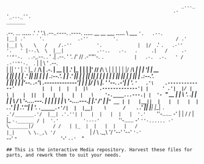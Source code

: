                                                                     _..._                                                                                                                         
                                                                 .-'_..._''.                                                                                          _______                     
.--.   _..._                  __.....__                        .' .'      '.\      .--..----.     .----.   __.....__                __  __   ___         __.....__    \  ___ `'.   .--.           
|__| .'     '.            .-''         '.                     / .'                 |__| \    \   /    /.-''         '.             |  |/  `.'   `.   .-''         '.   ' |--.\  \  |__|           
.--..   .-.   .     .|   /     .-''"'-.  `. .-,.--.          . '               .|  .--.  '   '. /'   //     .-''"'-.  `.           |   .-.  .-.   ' /     .-''"'-.  `. | |    \  ' .--.           
|  ||  '   '  |   .' |_ /     /________\   \|  .-. |    __   | |             .' |_ |  |  |    |'    //     /________\   \          |  |  |  |  |  |/     /________\   \| |     |  '|  |    __     
|  ||  |   |  | .'     ||                  || |  | | .:--.'. | |           .'     ||  |  |    ||    ||                  |          |  |  |  |  |  ||                  || |     |  ||  | .:--.'.   
|  ||  |   |  |'--.  .-'\    .-------------'| |  | |/ |   \ |. '          '--.  .-'|  |  '.   `'   .'\    .-------------'          |  |  |  |  |  |\    .-------------'| |     ' .'|  |/ |   \ |  
|  ||  |   |  |   |  |   \    '-.____...---.| |  '- `" __ | | \ '.          .|  |  |  |   \        /  \    '-.____...---.          |  |  |  |  |  | \    '-.____...---.| |___.' /' |  |`" __ | |  
|__||  |   |  |   |  |    `.             .' | |      .'.''| |  '. `._____.-'/|  |  |__|    \      /    `.             .'           |__|  |__|  |__|  `.             .'/_______.'/  |__| .'.''| |  
    |  |   |  |   |  '.'    `''-...... -'   | |     / /   | |_   `-.______ / |  '.'         '----'       `''-...... -'                                 `''-...... -'  \_______|/       / /   | |_ 
    |  |   |  |   |   /                     |_|     \ \._,\ '/            `  |   /                                                                                                     \ \._,\ '/ 
    '--'   '--'   `'-'                               `--'  `"                `'-'                                                                                                       `--'  `"  


    ## This is the interactive Media repository. Harvest these files for parts, and rework them to suit your needs.
